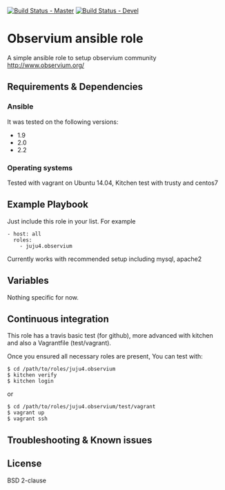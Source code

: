 [![Build Status - Master](https://travis-ci.org/juju4/ansible-observium.svg?branch=master)](https://travis-ci.org/juju4/ansible-observium)
[![Build Status - Devel](https://travis-ci.org/juju4/ansible-observium.svg?branch=devel)](https://travis-ci.org/juju4/ansible-observium/branches)
# Observium ansible role

A simple ansible role to setup observium community
http://www.observium.org/

## Requirements & Dependencies

### Ansible
It was tested on the following versions:
 * 1.9
 * 2.0
 * 2.2

### Operating systems

Tested with vagrant on Ubuntu 14.04, Kitchen test with trusty and centos7

## Example Playbook

Just include this role in your list.
For example

```
- host: all
  roles:
    - juju4.observium
```

Currently works with recommended setup including mysql, apache2

## Variables

Nothing specific for now.

## Continuous integration

This role has a travis basic test (for github), more advanced with kitchen and also a Vagrantfile (test/vagrant).

Once you ensured all necessary roles are present, You can test with:
```
$ cd /path/to/roles/juju4.observium
$ kitchen verify
$ kitchen login
```
or
```
$ cd /path/to/roles/juju4.observium/test/vagrant
$ vagrant up
$ vagrant ssh
```

## Troubleshooting & Known issues


## License

BSD 2-clause

